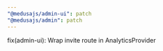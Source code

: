 ```yaml
---
"@medusajs/admin-ui": patch
"@medusajs/admin": patch
---
```


fix(admin-ui): Wrap invite route in AnalyticsProvider
